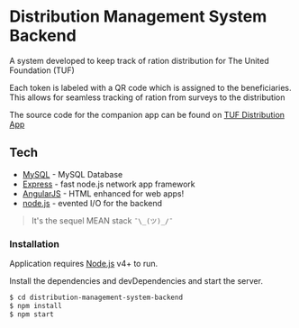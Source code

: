 # Distribution Management System Backend


A system developed to keep track of ration distribution for The United Foundation (TUF) 

Each token is labeled with a QR code which is assigned to the beneficiaries. This allows for seamless tracking of ration from surveys to the distribution

The source code for the companion app can be found on [TUF Distribution App](https://www.github.com)


## Tech 
* [MySQL] - MySQL Database
* [Express] - fast node.js network app framework
* [AngularJS] - HTML enhanced for web apps!
* [node.js] - evented I/O for the backend

>It's the sequel MEAN stack  ```¯\_(ツ)_/¯```

### Installation

Application requires [Node.js](https://nodejs.org/) v4+ to run.

Install the dependencies and devDependencies and start the server.

```sh
$ cd distribution-management-system-backend
$ npm install
$ npm start
```

 
   [MySQL]: <https://www.mysql.com/>
   [node.js]: <http://nodejs.org>
   [express]: <http://expressjs.com>
   [AngularJS]: <http://angularjs.org>

